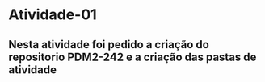 # Atividade-01
## Nesta atividade foi pedido a criação do repositorio PDM2-242 e a criação das pastas de atividade
